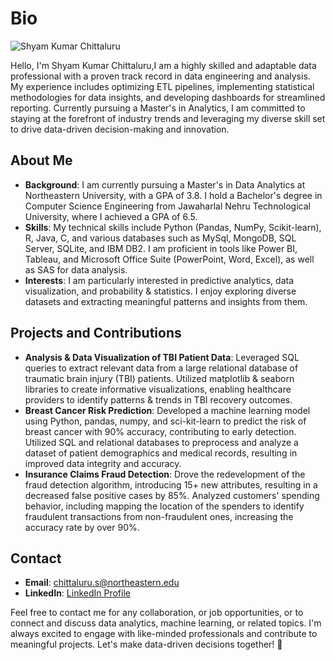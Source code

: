# Bio

![Shyam Kumar Chittaluru]([https://url_to_your_profile_picture](https://www.linkedin.com/in/shyamkumarchittaluru/))

Hello, I'm Shyam Kumar Chittaluru,I am a highly skilled and adaptable data professional with a proven track record in data engineering and analysis. My experience includes optimizing ETL pipelines, implementing statistical methodologies for data insights, and developing dashboards for streamlined reporting. Currently pursuing a Master's in Analytics, I am committed to staying at the forefront of industry trends and leveraging my diverse skill set to drive data-driven decision-making and innovation.

## About Me

- **Background**: I am currently pursuing a Master's in Data Analytics at Northeastern University, with a GPA of 3.8. I hold a Bachelor's degree in Computer Science Engineering from Jawaharlal Nehru Technological 
                  University, where I achieved a GPA of 6.5.
- **Skills**: My technical skills include Python (Pandas, NumPy, Scikit-learn), R, Java, C, and various databases such as MySql, MongoDB, SQL Server, SQLite, and IBM DB2. I am proficient in tools like Power BI, Tableau, and 
              Microsoft Office Suite (PowerPoint, Word, Excel), as well as SAS for data analysis.
- **Interests**: I am particularly interested in predictive analytics, data visualization, and probability & statistics. I enjoy exploring diverse datasets and extracting meaningful patterns and insights from them.

## Projects and Contributions

- **Analysis & Data Visualization of TBI Patient Data**: Leveraged SQL queries to extract relevant data from a large relational database of traumatic brain injury (TBI) patients. Utilized matplotlib & seaborn libraries to                                                            create informative visualizations, enabling healthcare providers to identify patterns & trends in TBI recovery outcomes.
- **Breast Cancer Risk Prediction**: Developed a machine learning model using Python, pandas, numpy, and sci-kit-learn to predict the risk of breast cancer with 90% accuracy, contributing to early detection. Utilized SQL                                         and relational databases to preprocess and analyze a dataset of patient demographics and medical records, resulting in improved data integrity and accuracy.
- **Insurance Claims Fraud Detection**: Drove the redevelopment of the fraud detection algorithm, introducing 15+ new attributes, resulting in a decreased false positive cases by 85%. Analyzed customers' spending behavior,                                          including mapping the location of the spenders to identify fraudulent transactions from non-fraudulent ones, increasing the accuracy rate by over 90%.

## Contact

- **Email**: chittaluru.s@northeastern.edu
- **LinkedIn**: [LinkedIn Profile](https://www.linkedin.com/in/shyamkumarchittaluru/)


Feel free to contact me for any collaboration, or job opportunities, or to connect and discuss data analytics, machine learning, or related topics. I'm always excited to engage with like-minded professionals and contribute to meaningful projects. Let's make data-driven decisions together! 🚀
